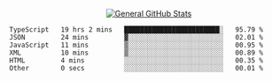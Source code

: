 <p align="center">
  <a href="https://github.com/AndyDevv">
    <img src="https://github-readme-stats.vercel.app/api?username=AndyDevv&custom_title=General%20GitHub%20Stats&theme=aura_dark" alt="General GitHub Stats">
  </a>
</p>

<!--START_SECTION:waka-->

```text
TypeScript   19 hrs 2 mins   ████████████████████████░   95.79 %
JSON         24 mins         ▓░░░░░░░░░░░░░░░░░░░░░░░░   02.01 %
JavaScript   11 mins         ▒░░░░░░░░░░░░░░░░░░░░░░░░   00.95 %
XML          10 mins         ▒░░░░░░░░░░░░░░░░░░░░░░░░   00.89 %
HTML         4 mins          ░░░░░░░░░░░░░░░░░░░░░░░░░   00.35 %
Other        0 secs          ░░░░░░░░░░░░░░░░░░░░░░░░░   00.01 %
```

<!--END_SECTION:waka-->
